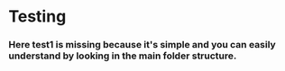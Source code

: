# Testing

### Here test1 is missing because it's simple and you can easily understand by looking in the main folder structure. 